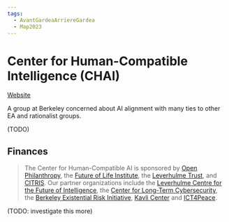 ```yaml
---
tags:
  - AvantGardeaArriereGardea
  - Map2023
---
```


# Center for Human-Compatible Intelligence (CHAI)

[Website](https://humancompatible.ai/)

A group at Berkeley concerned about AI alignment with many ties to other EA and rationalist groups.

(TODO)

## Finances

>The Center for Human-Compatible AI is sponsored by [Open Philanthropy](http://www.openphilanthropy.org), the [Future of Life Institute](http://futureoflife.org/), the [Leverhulme Trust](https://www.leverhulme.ac.uk/), and [CITRIS](http://citris-uc.org). Our partner organizations include the [Leverhulme Centre for the Future of Intelligence](http://lcfi.ac.uk/), the [Center for Long-Term Cybersecurity](https://cltc.berkeley.edu/), the [Berkeley Existential Risk Initiative](http://existence.org/), [Kavli Center](https://kcesp.ac.uk/) and [ICT4Peace](https://ict4peace.org/activities/).

(TODO: investigate this more)

